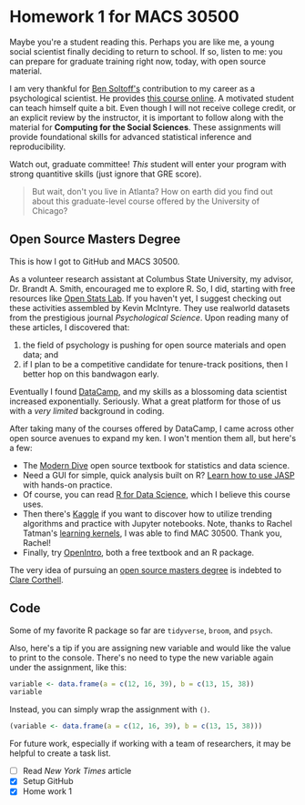 # Homework 1 for MACS 30500
Maybe you're a student reading this. Perhaps you are like me, a young social scientist finally deciding to return to school. If so, listen to me: you can prepare for graduate training right now, today, with open source material.

I am very thankful for [Ben Soltoff's](http://www.bensoltoff.com/) contribution to my career as a psychological scientist. He provides [this course online](https://cfss.uchicago.edu/index.html). A motivated student can teach himself quite a bit. Even though I will not receive college credit, or an explicit review by the instructor, it is important to follow along with the material for **Computing for the Social Sciences**. These assignments will provide foundational skills for advanced statistical inference and reproducibility.

Watch out, graduate committee! *This* student will enter your program with strong quantitive skills (just ignore that GRE score).

> But wait, don't you live in Atlanta? How on earth did you find out about this graduate-level course offered by the University of Chicago?

## Open Source Masters Degree
This is how I got to GitHub and MACS 30500. 

As a volunteer research assistant at Columbus State University, my advisor, Dr. Brandt A. Smith, encouraged me to explore R. So, I did, starting with free resources like [Open Stats Lab](https://sites.trinity.edu/osl/). If you haven't yet, I suggest checking out these activities assembled by Kevin McIntyre. They use realworld datasets from the prestigious journal *Psychological Science*. Upon reading many of these articles, I discovered that:

1. the field of psychology is pushing for open source materials and open data; and
2. if I plan to be a competitive candidate for tenure-track positions, then I better hop on this bandwagon early.

Eventually I found [DataCamp](https://www.datacamp.com), and my skills as a blossoming data scientist increased exponentially. Seriously. What a great platform for those of us with a *very limited* background in coding.

After taking many of the courses offered by DataCamp, I came across other open source avenues to expand my ken. I won't mention them all, but here's a few:

* The [Modern Dive][1] open source textbook for statistics and data science.
* Need a GUI for simple, quick analysis built on R? [Learn how to use JASP][2] with hands-on practice.
* Of course, you can read [R for Data Science][3], which I believe this course uses.
*    Then there's [Kaggle][4] if you want to discover how to utilize trending algorithms and practice with Jupyter notebooks.
    Note, thanks to Rachel Tatman's [learning kernels][kaggle r], I was able to find MAC 30500. Thank you, Rachel!
* Finally, try [OpenIntro][open intro], both a free textbook and an R package.

The very idea of pursuing an [open source masters degree][osdsm] is indebted to [Clare Corthell][clare].

## Code
Some of my favorite R package so far are `tidyverse`, `broom`, and `psych`. 

Also, here's a tip if you are assigning new variable and would like the value to print to the console. There's no need to type the new variable again under the assignment, like this:

```r
variable <- data.frame(a = c(12, 16, 39), b = c(13, 15, 38))
variable
```

Instead, you can simply wrap the assignment with `()`.

```r
(variable <- data.frame(a = c(12, 16, 39), b = c(13, 15, 38)))
```

For future work, especially if working with a team of researchers, it may be helpful to create a task list.

- [ ] Read *New York Times* article
- [x] Setup GitHub
- [x] Home work 1

[1]: https://moderndive.com/
[2]: https://osf.io/t56kg/
[3]: https://r4ds.had.co.nz/index.html
[4]: https://www.kaggle.com/
[kaggle r]: https://www.kaggle.com/learn/r
[open intro]: https://www.openintro.org/
[osdsm]: http://datasciencemasters.org/
[clare]: https://github.com/datasciencemasters/go